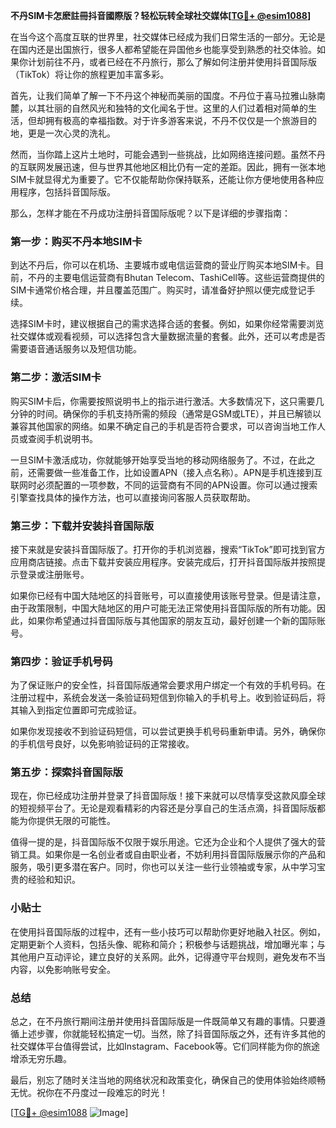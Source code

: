 **不丹SIM卡怎麽註冊抖音國際版？轻松玩转全球社交媒体[[TG💪+ @esim1088](https://t.me/s/esim1088)]**

在当今这个高度互联的世界里，社交媒体已经成为我们日常生活的一部分。无论是在国内还是出国旅行，很多人都希望能在异国他乡也能享受到熟悉的社交体验。如果你计划前往不丹，或者已经在不丹旅行，那么了解如何注册并使用抖音国际版（TikTok）将让你的旅程更加丰富多彩。

首先，让我们简单了解一下不丹这个神秘而美丽的国度。不丹位于喜马拉雅山脉南麓，以其壮丽的自然风光和独特的文化闻名于世。这里的人们过着相对简单的生活，但却拥有极高的幸福指数。对于许多游客来说，不丹不仅仅是一个旅游目的地，更是一次心灵的洗礼。

然而，当你踏上这片土地时，可能会遇到一些挑战，比如网络连接问题。虽然不丹的互联网发展迅速，但与世界其他地区相比仍有一定的差距。因此，拥有一张本地SIM卡就显得尤为重要了。它不仅能帮助你保持联系，还能让你方便地使用各种应用程序，包括抖音国际版。

那么，怎样才能在不丹成功注册抖音国际版呢？以下是详细的步骤指南：

### 第一步：购买不丹本地SIM卡

到达不丹后，你可以在机场、主要城市或电信运营商的营业厅购买本地SIM卡。目前，不丹的主要电信运营商有Bhutan Telecom、TashiCell等。这些运营商提供的SIM卡通常价格合理，并且覆盖范围广。购买时，请准备好护照以便完成登记手续。

选择SIM卡时，建议根据自己的需求选择合适的套餐。例如，如果你经常需要浏览社交媒体或观看视频，可以选择包含大量数据流量的套餐。此外，还可以考虑是否需要语音通话服务以及短信功能。

### 第二步：激活SIM卡

购买SIM卡后，你需要按照说明书上的指示进行激活。大多数情况下，这只需要几分钟的时间。确保你的手机支持所需的频段（通常是GSM或LTE），并且已解锁以兼容其他国家的网络。如果不确定自己的手机是否符合要求，可以咨询当地工作人员或查阅手机说明书。

一旦SIM卡激活成功，你就能够开始享受当地的移动网络服务了。不过，在此之前，还需要做一些准备工作，比如设置APN（接入点名称）。APN是手机连接到互联网时必须配置的一项参数，不同的运营商有不同的APN设置。你可以通过搜索引擎查找具体的操作方法，也可以直接询问客服人员获取帮助。

### 第三步：下载并安装抖音国际版

接下来就是安装抖音国际版了。打开你的手机浏览器，搜索“TikTok”即可找到官方应用商店链接。点击下载并安装应用程序。安装完成后，打开抖音国际版并按照提示登录或注册账号。

如果你已经有中国大陆地区的抖音账号，可以直接使用该账号登录。但是请注意，由于政策限制，中国大陆地区的用户可能无法正常使用抖音国际版的所有功能。因此，如果你希望通过抖音国际版与其他国家的朋友互动，最好创建一个新的国际账号。

### 第四步：验证手机号码

为了保证账户的安全性，抖音国际版通常会要求用户绑定一个有效的手机号码。在注册过程中，系统会发送一条验证码短信到你输入的手机号上。收到验证码后，将其输入到指定位置即可完成验证。

如果你发现接收不到验证码短信，可以尝试更换手机号码重新申请。另外，确保你的手机信号良好，以免影响验证码的正常接收。

### 第五步：探索抖音国际版

现在，你已经成功注册并登录了抖音国际版！接下来就可以尽情享受这款风靡全球的短视频平台了。无论是观看精彩的内容还是分享自己的生活点滴，抖音国际版都能为你提供无限的可能性。

值得一提的是，抖音国际版不仅限于娱乐用途。它还为企业和个人提供了强大的营销工具。如果你是一名创业者或自由职业者，不妨利用抖音国际版展示你的产品和服务，吸引更多潜在客户。同时，你也可以关注一些行业领袖或专家，从中学习宝贵的经验和知识。

### 小贴士

在使用抖音国际版的过程中，还有一些小技巧可以帮助你更好地融入社区。例如，定期更新个人资料，包括头像、昵称和简介；积极参与话题挑战，增加曝光率；与其他用户互动评论，建立良好的关系网。此外，记得遵守平台规则，避免发布不当内容，以免影响账号安全。

### 总结

总之，在不丹旅行期间注册并使用抖音国际版是一件既简单又有趣的事情。只要遵循上述步骤，你就能轻松搞定一切。当然，除了抖音国际版之外，还有许多其他的社交媒体平台值得尝试，比如Instagram、Facebook等。它们同样能为你的旅途增添无穷乐趣。

最后，别忘了随时关注当地的网络状况和政策变化，确保自己的使用体验始终顺畅无忧。祝你在不丹度过一段难忘的时光！

[[TG💪+ @esim1088](https://t.me/s/esim1088) ![Image](https://i.postimg.cc/4NQfJmqS/Snipaste-2025-05-13-00-14-12.png)]